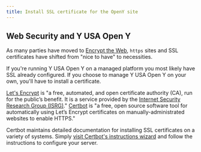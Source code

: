 ```yaml
---
title: Install SSL certificate for the OpenY site
---
```


## Web Security and Y USA Open Y

As many parties have moved to [Encrypt the Web](https://www.eff.org/encrypt-the-web), `https` sites and SSL certificates have shifted from "nice to have" to necessities.

If you're running Y USA Open Y on a managed platform you most likely have SSL already configured. If you choose to manage Y USA Open Y on your own, you'll have to install a certificate.

[Let's Encrypt](https://letsencrypt.org/) is "a free, automated, and open certificate authority (CA), run for the public’s benefit. It is a service provided by the [Internet Security Research Group (ISRG)](https://www.abetterinternet.org/)." [Certbot](https://certbot.eff.org/) is "a free, open source software tool for automatically using Let’s Encrypt certificates on manually-administrated websites to enable HTTPS."

Certbot maintains detailed documentation for installing SSL certificates on a variety of systems. Simply [visit Certbot's instructions wizard](https://certbot.eff.org/instructions) and follow the instructions to configure your server.
